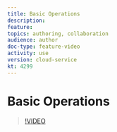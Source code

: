 ```yaml
---
title: Basic Operations
description: 
feature: 
topics: authoring, collaboration
audience: author
doc-type: feature-video
activity: use
version: cloud-service
kt: 4299
---
```


# Basic Operations

>[!VIDEO](https://video.tv.adobe.com/v/32044/?quality=12&learn=on&hidetitle=true)
